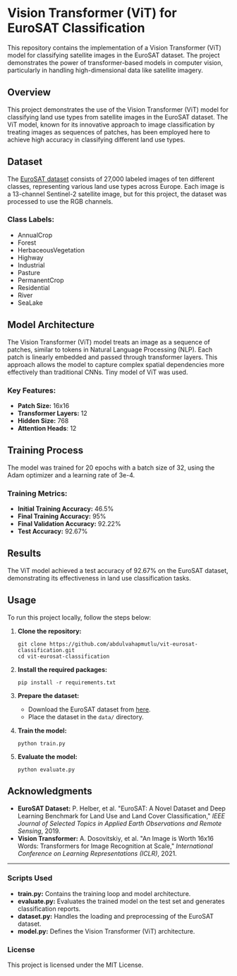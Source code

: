 # Vision Transformer (ViT) for EuroSAT Classification

This repository contains the implementation of a Vision Transformer (ViT) model for classifying satellite images in the EuroSAT dataset. The project demonstrates the power of transformer-based models in computer vision, particularly in handling high-dimensional data like satellite imagery.

## Overview
This project demonstrates the use of the Vision Transformer (ViT) model for classifying land use types from satellite images in the EuroSAT dataset. The ViT model, known for its innovative approach to image classification by treating images as sequences of patches, has been employed here to achieve high accuracy in classifying different land use types.

## Dataset
The [EuroSAT dataset](https://github.com/phelber/eurosat) consists of 27,000 labeled images of ten different classes, representing various land use types across Europe. Each image is a 13-channel Sentinel-2 satellite image, but for this project, the dataset was processed to use the RGB channels.

### Class Labels:
- AnnualCrop
- Forest
- HerbaceousVegetation
- Highway
- Industrial
- Pasture
- PermanentCrop
- Residential
- River
- SeaLake

## Model Architecture
The Vision Transformer (ViT) model treats an image as a sequence of patches, similar to tokens in Natural Language Processing (NLP). Each patch is linearly embedded and passed through transformer layers. This approach allows the model to capture complex spatial dependencies more effectively than traditional CNNs. Tiny model of ViT was used.

### Key Features:
- **Patch Size:** 16x16
- **Transformer Layers:** 12
- **Hidden Size:** 768
- **Attention Heads**: 12

## Training Process
The model was trained for 20 epochs with a batch size of 32, using the Adam optimizer and a learning rate of 3e-4. 

### Training Metrics:
- **Initial Training Accuracy:** 46.5%
- **Final Training Accuracy:** 95%
- **Final Validation Accuracy:** 92.22%
- **Test Accuracy:** 92.67%

## Results
The ViT model achieved a test accuracy of 92.67% on the EuroSAT dataset, demonstrating its effectiveness in land use classification tasks.

## Usage
To run this project locally, follow the steps below:

1. **Clone the repository:**
   ```
   git clone https://github.com/abdulvahapmutlu/vit-eurosat-classification.git
   cd vit-eurosat-classification
   ```

2. **Install the required packages:**
   ```
   pip install -r requirements.txt
   ```

3. **Prepare the dataset:**
   - Download the EuroSAT dataset from [here](https://github.com/phelber/eurosat).
   - Place the dataset in the `data/` directory.

4. **Train the model:**
   ```
   python train.py
   ```

5. **Evaluate the model:**
   ```
   python evaluate.py
   ```

## Acknowledgments
- **EuroSAT Dataset:** P. Helber, et al. "EuroSAT: A Novel Dataset and Deep Learning Benchmark for Land Use and Land Cover Classification," *IEEE Journal of Selected Topics in Applied Earth Observations and Remote Sensing*, 2019.
- **Vision Transformer:** A. Dosovitskiy, et al. "An Image is Worth 16x16 Words: Transformers for Image Recognition at Scale," *International Conference on Learning Representations (ICLR)*, 2021.

---

### Scripts Used

- **train.py:** Contains the training loop and model architecture.
- **evaluate.py:** Evaluates the trained model on the test set and generates classification reports.
- **dataset.py:** Handles the loading and preprocessing of the EuroSAT dataset.
- **model.py:** Defines the Vision Transformer (ViT) architecture.

### License

This project is licensed under the MIT License.
